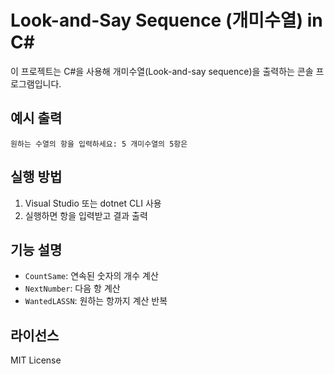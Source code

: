 # Look-and-Say Sequence (개미수열) in C#

이 프로젝트는 C#을 사용해 개미수열(Look-and-say sequence)을 출력하는 콘솔 프로그램입니다.

## 예시 출력

```원하는 수열의 항을 입력하세요: 5 개미수열의 5항은 ```

## 실행 방법

1. Visual Studio 또는 dotnet CLI 사용
2. 실행하면 항을 입력받고 결과 출력

## 기능 설명

- `CountSame`: 연속된 숫자의 개수 계산
- `NextNumber`: 다음 항 계산
- `WantedLASSN`: 원하는 항까지 계산 반복

## 라이선스

MIT License
